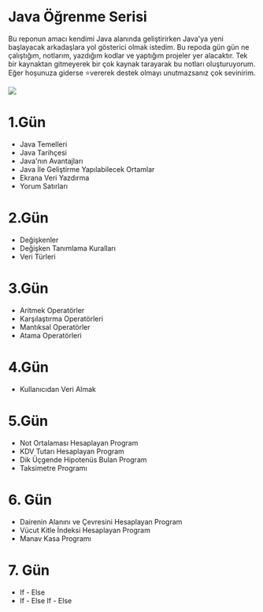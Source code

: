 # Java Öğrenme Serisi

Bu reponun amacı kendimi Java alanında geliştirirken Java'ya yeni başlayacak arkadaşlara yol gösterici olmak istedim. Bu repoda gün gün ne çalıştığım, notlarım, yazdığım kodlar ve yaptığım projeler yer alacaktır. Tek bir kaynaktan gitmeyerek bir çok kaynak tarayarak bu notları oluşturuyorum. Eğer hoşunuza giderse ⭐vererek destek olmayı unutmazsanız çok sevinirim.

![](https://www.vectorlogo.zone/logos/java/java-ar21.png)

# 1.Gün

- Java Temelleri
- Java Tarihçesi
- Java'nın Avantajları
- Java İle Geliştirme Yapılabilecek Ortamlar
- Ekrana Veri Yazdırma
- Yorum Satırları

# 2.Gün

* Değişkenler
* Değişken Tanımlama Kuralları
* Veri Türleri

# 3.Gün
* Aritmek Operatörler
* Karşılaştırma Operatörleri
* Mantıksal Operatörler
* Atama Operatörleri

# 4.Gün
* Kullanıcıdan Veri Almak

# 5.Gün
* Not Ortalaması Hesaplayan Program
* KDV Tutarı Hesaplayan Program
* Dik Üçgende Hipotenüs Bulan Program
* Taksimetre Programı

# 6. Gün
* Dairenin Alanını ve Çevresini Hesaplayan Program
* Vücut Kitle İndeksi Hesaplayan Program
* Manav Kasa Programı

# 7. Gün
* If - Else
* If - Else If - Else